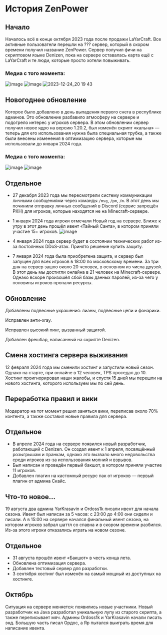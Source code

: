 # История ZenPower
## Начало
Началось всё в конце октября 2023 года после продажи LaYarCraft. Все активные пользователи перешли на ??? сервер, который в скором времени получил название ZenPower.
Сервер получил фичи на скриптовом языке Denizen, пока на сервере оставалась карта ещё с LaYarCraft и те люди, которые просто хотели повыживать.
### Медиа с того момента:
![image](https://github.com/user-attachments/assets/268ef819-1b4f-4268-a825-a8acc873bccf)
![image](https://github.com/user-attachments/assets/57341fc6-5a39-42ff-9433-6e4ff86e3ad0)
![2023-12-24_20 19 43](https://github.com/user-attachments/assets/4b1419a7-7d3c-4672-9b2b-5e3db3994552)


## Новогоднее обновление
Которое было добавлено в день выпадения первого снега в республике админов.
Это обновление разбавило атмосферу на сервере и подогрело интерес у игроков сервера.
В этом обновлении сервер получил новое ядро на версию 1.20.2, был изменён скрипт «кальна» — теперь для его использования нужна была специальная трубка, а также были внесены изменения в оптимизацию сервера, которые мы использовали до января 2024 года.
### Медиа с того момента:
![image](https://github.com/user-attachments/assets/a7213c28-5e6b-4436-8200-aeea056b667f)
![image](https://github.com/user-attachments/assets/3ced1867-edcd-4c82-9306-aa4acd2c5003)


## Отдельное
- 27 декабря 2023 года мы пересмотрели систему коммуникации личными сообщениями через команды `/msg`, `/pm`, `/m`. В этот день мы починили отправку личных сообщений в Discord (сервис запрещён РКН) для игроков, которые находятся не на Minecraft-сервере.

- 1 января 2024 года игроки отмечали Новый год на сервере. Ближе к утру в этот день прошёл ивент «Тайный Санта», в котором приняли участие 15+ игроков.
![image](https://github.com/user-attachments/assets/2e265a11-1b66-4c69-bec7-ea9a0e286141)


- 4 января 2024 года сервер будет в состоянии технических работ из-за постоянных DDoS-атак. Принято решение купить защиту.

- 7 января 2024 года была приобретена защита, и сервер был запущен для всех игроков в 18:00 по московскому времени. За три дня на сервер зашло около 20 человек, в основном из числа друзей. В этот день мы достигли онлайна в 21 человек на Minecraft-сервере. Однако вскоре произошёл сбой базы данных паролей, из-за чего у половины игроков пропали ресурсы.

## Обновление
Добавлены подвесные украшения: лианы, подвесные цепи и фонарики.

Исправлен анти-xray.

Исправлен высокий пинг, вызванный защитой.

Добавлен фрешбар, написанный на скрипте Denizen.

## Смена хостинга сервера выживания
12 февраля 2024 года мы сменили хостинг и запустили новый сезон. Однако на старте, при онлайне в 12 человек, TPS проседал до 10. Хостинг проигнорировал наши жалобы, и спустя 15 дней мы перешли на нового хостинга, которого используем мы по сей день.

## Переработка правил и вики
Модератор на тот момент решил заняться вики, переписав около 70% контента, а также составил новые правила для сервера.

## Отдельное
- В апреле 2024 года на сервере появился новый разработчик, работающий с Denizen. Он создал ивент к 1 апреля, посвящённый розыгрышам и пранкам, однако это вызвало много недовольства среди игроков из-за использования молний и взрывов.
- Был написан и проведён первый бакшот, в котором приняли участие 11 игроков.
- Добавлен плагин на кастомный ресурс пак от игроков — первый плагин от админа Скайс.

## Что-то новое...
19 августа два админа YarKrasavin и Ordoss1k писали ивент для начала сезона. Ивент был написан за 5 часов: с 23:00 до 4:00 они сидели и писали. А в 15:00 на сервере начался финальный ивент сезона, на котором игроков забрал шаттл со спавна и в скором времени разбился. Из-за этого игроки отказались играть на новом сезоне.

## Отдельное 
- 31 августа прошёл ивент «Бакшот» в честь конца лета.
- Обновлена оптимизация сервера.
- Добавлен тестовый сервер для разработки.
- 3 сентября хостинг был изменён на самый мощный из доступных на хостинге.

## Октябрь
Ситуация на сервере меняется: появились новые участники. Новый разработчик на Java разработал уникальную лупу из старого скрипта, а также переписывает мяч. Админы Ordoss1k и YarKrasavin начали писать энд. Большую часть писал Ордос, а Яр пытался выиграть время для написание ивента.
